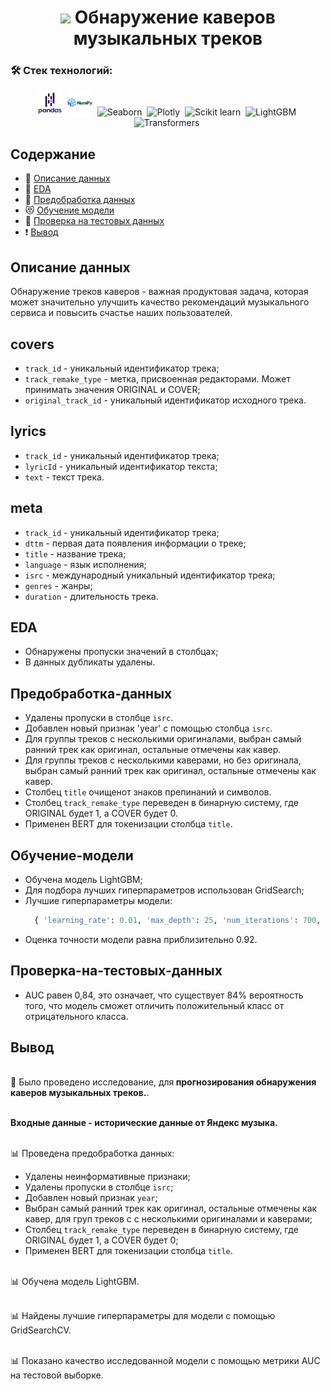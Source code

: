 <h1 align="center">  
  <img src="https://github.com/yakgleb/YandexMusic_hackathon/blob/main/final_solution/2023-10-20_09.47.37.jpg" width="800"/> 
  Обнаружение каверов музыкальных треков
</h1>  
  
 
### 🛠️ Стек технологий:
<div id="tools", align="center">
  <img src="https://github.com/devicons/devicon/blob/master/icons/pandas/pandas-original-wordmark.svg" title="Pandas" alt="Pandas" width="40" height="40"/>&nbsp;
  <img src="https://github.com/devicons/devicon/blob/master/icons/numpy/numpy-original-wordmark.svg" title="NumPy" alt="NumPy" height="40"/>&nbsp;
  <img src="https://seaborn.pydata.org/_images/logo-tall-lightbg.svg" title="Seaborn" alt="Seaborn" width="40" height="40"/>&nbsp;
  <img src="https://upload.wikimedia.org/wikipedia/commons/8/8a/Plotly-logo.png" title="Plotly" alt="Plotly" height="40"/>&nbsp;
  <img src="https://quintagroup.com/cms/python/images/scikit-learn-logo.png" title="Scikit learn" alt="Scikit learn" height="40"/>&nbsp;
  <img src="https://upload.wikimedia.org/wikipedia/commons/d/d9/LightGBM_logo_black_text.svg" title="LightGBM" alt="LightGBM" height="40"/>&nbsp;
  <img src="https://pypi-camo.global.ssl.fastly.net/d60a70af6de88eae24a88d3c21d81adbfb7d3b6c/68747470733a2f2f68756767696e67666163652e636f2f64617461736574732f68756767696e67666163652f646f63756d656e746174696f6e2d696d616765732f7261772f6d61696e2f7472616e73666f726d6572732d6c6f676f2d6c696768742e737667" title="Transformers" alt="Transformers" height="40"/>&nbsp;
</div>

## Содержание
- 🔌 [Описание данных](#описание-данных)
- 🐥 [EDA](#eda)
- 🔨 [Предобработка данных](#предобработка-данных)
- 😻 [Обучение модели](#обучение-модели)
- 📄 [Проверка на тестовых данных](#проверка-на-тестовых-данных)
- ❗️ [Вывод](#вывод)

## Описание данных

Обнаружение треков каверов - важная продуктовая задача, которая может значительно улучшить качество рекомендаций музыкального сервиса и повысить счастье наших пользователей.

## covers

- `track_id` - уникальный идентификатор трека;
- `track_remake_type` - метка, присвоенная редакторами. Может принимать значения ORIGINAL и COVER;
- `original_track_id` - уникальный идентификатор исходного трека.

## lyrics

- `track_id` - уникальный идентификатор трека; 
- `lyricId` - уникальный идентификатор текста; 
- `text` - текст трека. 

## meta

- `track_id` - уникальный идентификатор трека; 
- `dttm` - первая дата появления информации о треке; 
- `title` - название трека; 
- `language` - язык исполнения;
- `isrc` - международный уникальный идентификатор трека; 
- `genres` - жанры; 
- `duration` - длительность трека.

## EDA

- Обнаружены пропуски значений в столбцах;
- В данных дубликаты удалены. 

## Предобработка-данных

- Удалены пропуски в столбце `isrc`.
- Добавлен новый признак 'year' с помощью столбца `isrc`.
- Для группы треков с несколькими оригиналами, выбран самый ранний трек как оригинал, остальные отмечены как кавер.
- Для группы треков с несколькими каверами, но без оригинала, выбран самый ранний трек как оригинал, остальные отмечены как кавер.
- Столбец `title` очищенот знаков препинаний и символов.
- Столбец `track_remake_type` переведен в бинарную систему, где ORIGINAL будет 1, а COVER будет 0.
- Применен BERT для токенизации столбца `title`.

## Обучение-модели

- Обучена модель LightGBM;
- Для подбора лучших гиперпараметров использован GridSearch;
- Лучшие гиперпараметры модели:
  ``` python
    { 'learning_rate': 0.01, 'max_depth': 25, 'num_iterations': 700, 'num_leaves': 31 };
  ```
- Оценка точности модели равна приблизительно 0.92.

## Проверка-на-тестовых-данных

- AUC равен 0,84, это означает, что существует 84% вероятность того, что модель сможет отличить положительный класс от отрицательного класса. 

## Вывод
<br> 📑 Было проведено исследование, для<b> прогнозирования обнаружения каверов музыкальных треков.</b>. 
              
<br><b> Входные данные - исторические данные от Яндекс музыка. </b>

<br> 📊 Проведена предобработка данных:

- Удалены неинформативные признаки; 
- Удалены пропуски в столбце `isrc`; 
- Добавлен новый признак `year`; 
- Выбран самый ранний трек как оригинал, остальные отмечены как кавер, для груп треков с с несколькими оригиналами и каверами; 
- Столбец `track_remake_type` переведен в бинарную систему, где ORIGINAL будет 1, а COVER будет 0; 
- Применен BERT для токенизации столбца `title`. 

        
<br> 📊 Обучена модель LightGBM.
        
<br> 📊 Найдены лучшие гиперпараметры для модели с помощью GridSearchCV.
        
<br> 📊 Показано качество исследованной модели с помощью метрики AUC на тестовой выборке.
